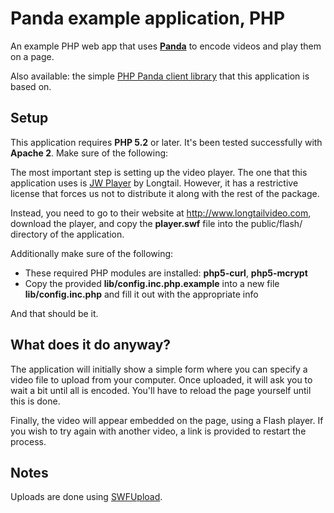 Panda example application, PHP
==============================

An example PHP web app that uses [**Panda**](http://beta.pandastream.com) to encode videos and play them on a page.

Also available: the simple [PHP Panda client library](http://github.com/newbamboo/panda_client_php) that this application is based on.


Setup
-----

This application requires **PHP 5.2** or later. It's been tested successfully with **Apache 2**. Make sure of the following:

The most important step is setting up the video player. The one that this application uses is [JW Player](http://www.longtailvideo.com/players/jw-flv-player/) by Longtail. However, it has a restrictive license that forces us not to distribute it along with the rest of the package.

Instead, you need to go to their website at http://www.longtailvideo.com, download the player, and copy the **player.swf** file into the public/flash/ directory of the application. 

Additionally make sure of the following:

* These required PHP modules are installed: **php5-curl**, **php5-mcrypt**
* Copy the provided **lib/config.inc.php.example** into a new file **lib/config.inc.php** and fill it out with the appropriate info

And that should be it.


What does it do anyway?
-----------------------

The application will initially show a simple form where you can specify a video file to upload from your computer. Once uploaded, it will ask you to wait a bit until all is encoded. You'll have to reload the page yourself until this is done.

Finally, the video will appear embedded on the page, using a Flash player. If you wish to try again with another video, a link is provided to restart the process.


Notes
-----

Uploads are done using [SWFUpload](http://www.swfupload.org/).
